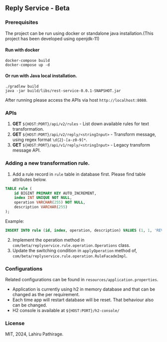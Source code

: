 ## Reply Service - Beta

### Prerequisites

The project can be run using docker or standalone java installation.(This project has been developed using openjdk-11)

#### Run with docker
```shell
docker-compose build
docker-compose up -d
```

#### Or run with Java local installation.
```shell
./gradlew build
java -jar build/libs/rest-service-0.0.1-SNAPSHOT.jar
```

After running please access the APIs via host `http://localhost:8080`.

### APIs

1. **GET** `${HOST:PORT}/api/v2/rules` - List down available rules for text transformation.
2. **GET** `${HOST:PORT}/api/v2/reply/<stringInput>` - Transform message, using regex format `\d{2}-[a-z0-9]*`.
3. **GET** `${HOST:PORT}/api/v1/reply/<stringInput>` - Legacy transform message API.

### Adding a new transformation rule.

1. Add a rule record in `rule` table in database first. Please find table attributes below.
```sql
TABLE rule (
    id BIGINT PRIMARY KEY AUTO_INCREMENT,
    index INT UNIQUE NOT NULL,
    operation VARCHAR(255) NOT NULL,
    description VARCHAR(255)
);
```
Example:
```sql
INSERT INTO rule (id, index, operation, description) VALUES (1, 1, 'REVERSE', 'Reverse the given string.')
```

2. Implement the operation method in `com/beta/replyservice.rule.operation.Operations` class.
3. Update the switching condition in `applyOperation` method of, `com/beta/replyservice.rule.operation.RuleFacadeImpl`.

### Configurations

Related configurations can be found in `resources/application.properties`.
- Application is currently using h2 in memory database and that can be changed as the per requirement.
- Each time app will restart database will be reset. That behaviour also can be changed.
- H2 console is available at `${HOST:PORT}/h2-console/`


### License

MIT, 2024, Lahiru Pathirage.